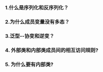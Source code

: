 ### 1.什么是序列化和反序列化？

### 2.为什么成员变量没有多态？

### 3.泛型--协变和逆变？

### 4. 外部类和内部类成员间的相互访问规则?

### 5. 为什么要有内部类?